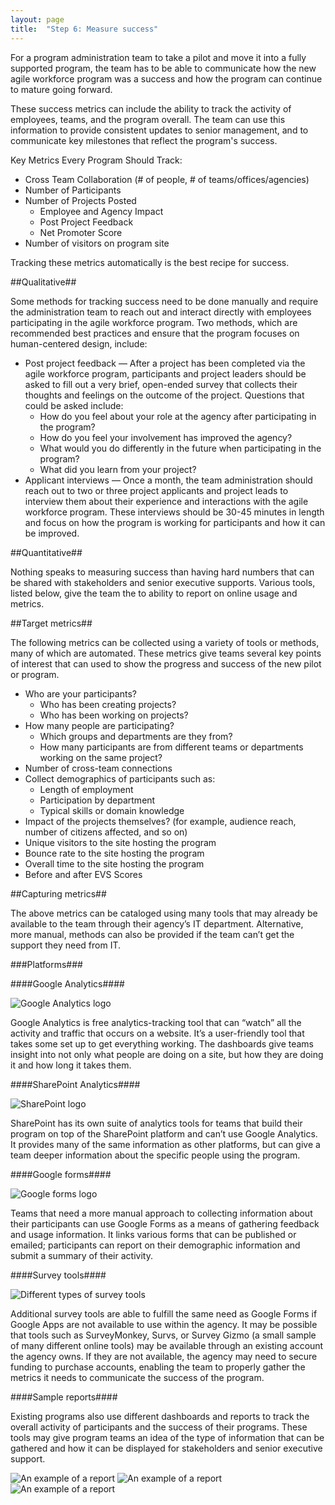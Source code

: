 ```yaml
---
layout: page
title:  "Step 6: Measure success"
---
```

For a program administration team to take a pilot and move it into a fully supported program, the team has to be able to communicate how the new agile workforce program was a success and how the program can continue to mature going forward.

These success metrics can include the ability to track the activity of employees, teams, and the program overall. The team can use this information to provide consistent updates to senior management, and to communicate key milestones that reflect the program's success.

Key Metrics Every Program Should Track:

* Cross Team Collaboration (# of people, # of teams/offices/agencies)
* Number of Participants
* Number of Projects Posted
  * Employee and Agency Impact
  * Post Project Feedback
  * Net Promoter Score
* Number of visitors on program site

Tracking these metrics automatically is the best recipe for success. 

##Qualitative##

Some methods for tracking success need to be done manually and require the administration team to reach out and interact directly with employees participating in the agile workforce program. Two methods, which are recommended best practices and ensure that the program focuses on human-centered design, include:

* Post project feedback — After a project has been completed via the agile workforce program, participants and project leaders should be asked to fill out a very brief, open-ended survey that collects their thoughts and feelings on the outcome of the project. Questions that could be asked include:
    * How do you feel about your role at the agency after participating in the program?
    * How do you feel your involvement has improved the agency?
    * What would you do differently in the future when participating in the program?
    * What did you learn from your project?  
* Applicant interviews — Once a month, the team administration should reach out to two or three project applicants and project leads to interview them about their experience and interactions with the agile workforce program. These interviews should be 30-45 minutes in length and focus on how the program is working for participants and how it can be improved.

##Quantitative##

Nothing speaks to measuring success than having hard numbers that can be shared with stakeholders and senior executive supports. Various tools, listed below, give the team the to ability to report on online usage and metrics.

##Target metrics##

The following metrics can be collected using a variety of tools or methods, many of which are automated. These metrics give teams several key points of interest that can used to show the progress and success of the new pilot or program.

* Who are your participants?
    * Who has been creating projects?
    * Who has been working on projects?
* How many people are participating?
    * Which groups and departments are they from?
    * How many participants are from different teams or departments working on the same project?
* Number of cross-team connections
* Collect demographics of participants such as:
    * Length of employment
    * Participation by department
    * Typical skills or domain knowledge
* Impact of the projects themselves?  (for example, audience reach, number of citizens affected, and so on)
* Unique visitors to the site hosting the program
* Bounce rate to the site hosting the program
* Overall time to the site hosting the program
* Before and after EVS Scores

##Capturing metrics##

The above metrics can be cataloged using many tools that may already be available to the team through their agency’s IT department. Alternative, more manual, methods can also be provided if the team can’t get the support they need from IT.

###Platforms###

####Google Analytics####

![Google Analytics logo](/govconnect/assets/img/GoogleAnalyticsLogo.png)

Google Analytics is free analytics-tracking tool that can “watch” all the activity and traffic that occurs on a website. It’s a user-friendly tool that takes some set up to get everything working. The dashboards give teams insight into not only what people are doing on a site, but how they are doing it and how long it takes them.

####SharePoint Analytics####

![SharePoint logo](/govconnect/assets/img/SharepointLogo.png)

SharePoint has its own suite of analytics tools for teams that build their program on top of the SharePoint platform and can’t use Google Analytics. It provides many of the same information as other platforms, but can give a team deeper information about the specific people using the program.

####Google forms####

![Google forms logo](/govconnect/assets/img/GoogleFormsLogo.png)

Teams that need a more manual approach to collecting information about their participants can use Google Forms as a means of gathering feedback and usage information. It links various forms that can be published or emailed; participants can report on their demographic information and submit a summary of their activity.

####Survey tools####

![Different types of survey tools](/govconnect/assets/img/FeedbackSurveyOptions.png)

Additional survey tools are able to fulfill the same need as Google Forms if Google Apps are not available to use within the agency. It may be possible that tools such as SurveyMonkey, Survs, or Survey Gizmo (a small sample of many different online tools) may be available through an existing account the agency owns. If they are not available, the agency may need to secure funding to purchase accounts, enabling the team to properly gather the metrics it needs to communicate the success of the program.

####Sample reports####

Existing programs also use different dashboards and reports to track the overall activity of participants and the success of their programs. These tools may give program teams an idea of the type of information that can be gathered and how it can be displayed for stakeholders and senior executive support.

![An example of a report](/govconnect/assets/img/OpenOppsReport.png)
![An example of a report](/govconnect/assets/img/SkillsConnectReport.png)
![An example of a report](/govconnect/assets/img/SkillsConnectPilotReport.png)
